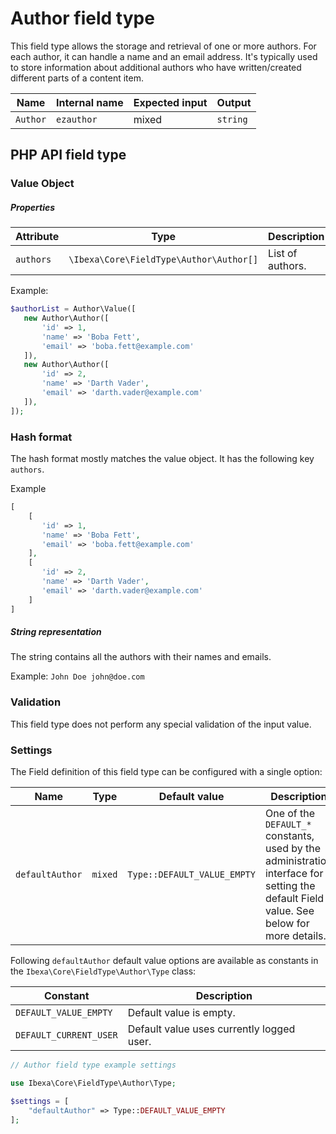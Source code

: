 # Author field type

This field type allows the storage and retrieval of one or more authors. For each author, it can handle a name and an email address. It's typically used to store information about additional authors who have written/created different parts of a content item.

| Name     | Internal name | Expected input | Output   |
|----------|---------------|----------------|----------|
| `Author` | `ezauthor`    | mixed        | `string` |

## PHP API field type

### Value Object

##### Properties

|Attribute|Type|Description|Example|
|------|------|------|------|
|`authors`|`\Ibexa\Core\FieldType\Author\Author[] `|List of authors.|See below|

Example:

``` php
$authorList = Author\Value([
   new Author\Author([
       'id' => 1,
       'name' => 'Boba Fett',
       'email' => 'boba.fett@example.com'
   ]),
   new Author\Author([
       'id' => 2,
       'name' => 'Darth Vader',
       'email' => 'darth.vader@example.com'
   ]),
]);
```

### Hash format

The hash format mostly matches the value object. It has the following key `authors`.

Example

``` php
[
    [
       'id' => 1,
       'name' => 'Boba Fett',
       'email' => 'boba.fett@example.com'
    ],
    [
       'id' => 2,
       'name' => 'Darth Vader',
       'email' => 'darth.vader@example.com'
    ]
]
```

##### String representation

The string contains all the authors with their names and emails.

Example: `John Doe john@doe.com`

### Validation

This field type does not perform any special validation of the input value.

### Settings

The Field definition of this field type can be configured with a single option:

|Name|Type|Default value|Description|
|------|------|------|------|
|`defaultAuthor`|`mixed`|`Type::DEFAULT_VALUE_EMPTY`|One of the `DEFAULT_*` constants, used by the administration interface for setting the default Field value. See below for more details.|

Following `defaultAuthor` default value options are available as constants in the `Ibexa\Core\FieldType\Author\Type` class:

|Constant|Description|
|------|------|
|`DEFAULT_VALUE_EMPTY`|Default value is empty.|
|`DEFAULT_CURRENT_USER`|Default value uses currently logged user.|

``` php
// Author field type example settings

use Ibexa\Core\FieldType\Author\Type;

$settings = [
    "defaultAuthor" => Type::DEFAULT_VALUE_EMPTY
];
```
